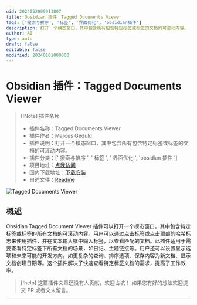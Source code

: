 ```yaml
---
uid: 2024052909011807
title: Obsidian 插件：Tagged Documents Viewer
tags: ['搜索与排序', '标签', '界面优化', 'obsidian插件']
description: 打开一个模态窗口，其中包含所有包含特定标签或标签的文档的可滚动内容。
author: AI
type: auto
draft: false
editable: false
modified: 20240101000000
---
```


# Obsidian 插件：Tagged Documents Viewer

> [!Note] 插件名片
> - 插件名称：Tagged Documents Viewer
> - 插件作者：Marcus Geduld
> - 插件说明：打开一个模态窗口，其中包含所有包含特定标签或标签的文档的可滚动内容。
> - 插件分类：[' 搜索与排序 ', ' 标签 ', ' 界面优化 ', 'obsidian 插件 ']
> - 项目地址：[点我访问](https://github.com/mgeduld/obsidian-tagged-documents-viewer)
> - 国内下载地址：[下载安装](https://pkmer.cn/products/plugin/pluginMarket/?obsidian-plugin-tagged-documents-viewer)
> - 自述文件：[Readme](https://ghproxy.net/https://raw.githubusercontent.com/mgeduld/obsidian-tagged-documents-viewer/master/README.md)

![Tagged Documents Viewer](https://cdn.pkmer.cn/covers/obsidian-plugin-tagged-documents-viewer.png!pkmer)

## 概述

Obsidian Tagged Document Viewer 插件可以打开一个模态窗口，其中包含特定标签或标签的所有文档的可滚动内容。用户可以通过点击标签或点击顶部的哈希标志来使用插件，并在文本输入框中输入标签，以查看匹配的文档。此插件适用于需要查看特定标签下所有文档的场景，如日记、主题链接等。用户还可以设置显示选项和未来可能的开发方向，如更复杂的查询、排序选项、保存内容为新文档、显示文档创建日期等。这个插件解决了快速查看特定标签文档的需求，提高了工作效率。

> [!help]
> 这篇插件文章还没有人贡献，欢迎占坑！
> 如果您有好的想法欢迎提交 PR 或者文末留言。

---



